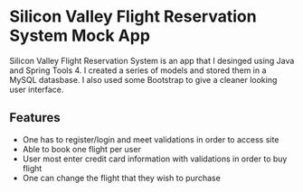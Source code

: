 # Silicon Valley Flight Reservation System Mock App 
Silicon Valley Flight Reservation System is an app that I desinged using Java and Spring Tools 4. I created a series of models and stored them in a MySQL datasbase. I also used some Bootstrap to give a cleaner looking user interface. 

## Features
* One has to register/login and meet validations in order to access site
* Able to book one flight per user
* User most enter credit card information with validations in order to buy flight
* One can change the flight that they wish to purchase

